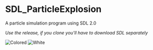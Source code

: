 # SDL_ParticleExplosion
A particle simulation program using SDL 2.0

*Use the release, if you clone you'll have to download SDL separately*

![Colored](https://user-images.githubusercontent.com/31017086/60790468-6bb6b800-a116-11e9-8d9c-58895800288a.PNG)
![White](https://user-images.githubusercontent.com/31017086/60790411-4de95300-a116-11e9-8073-1c3c584ea9e7.PNG)
